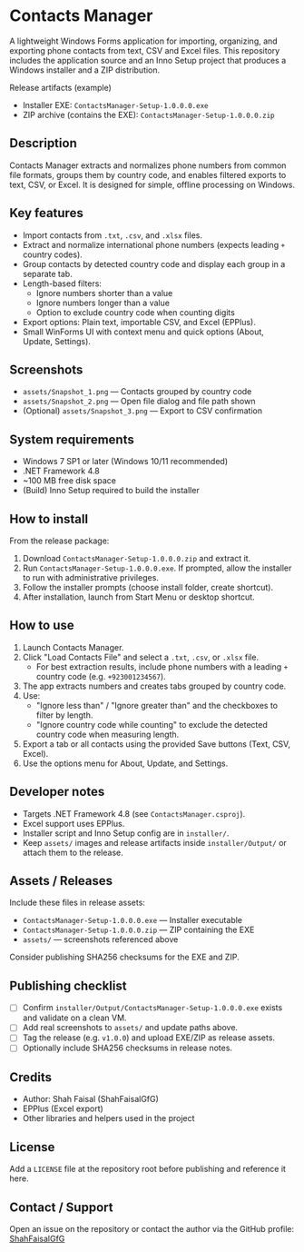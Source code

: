 # Contacts Manager

A lightweight Windows Forms application for importing, organizing, and exporting phone contacts from text, CSV and Excel files. This repository includes the application source and an Inno Setup project that produces a Windows installer and a ZIP distribution.

Release artifacts (example)

- Installer EXE: `ContactsManager-Setup-1.0.0.0.exe`
- ZIP archive (contains the EXE): `ContactsManager-Setup-1.0.0.0.zip`

## Description

Contacts Manager extracts and normalizes phone numbers from common file formats, groups them by country code, and enables filtered exports to text, CSV, or Excel. It is designed for simple, offline processing on Windows.

## Key features

- Import contacts from `.txt`, `.csv`, and `.xlsx` files.
- Extract and normalize international phone numbers (expects leading `+` country codes).
- Group contacts by detected country code and display each group in a separate tab.
- Length-based filters:
  - Ignore numbers shorter than a value
  - Ignore numbers longer than a value
  - Option to exclude country code when counting digits
- Export options: Plain text, importable CSV, and Excel (EPPlus).
- Small WinForms UI with context menu and quick options (About, Update, Settings).

## Screenshots

- `assets/Snapshot_1.png` — Contacts grouped by country code
- `assets/Snapshot_2.png` — Open file dialog and file path shown
- (Optional) `assets/Snapshot_3.png` — Export to CSV confirmation

## System requirements

- Windows 7 SP1 or later (Windows 10/11 recommended)
- .NET Framework 4.8
- ~100 MB free disk space
- (Build) Inno Setup required to build the installer

## How to install

From the release package:

1. Download `ContactsManager-Setup-1.0.0.0.zip` and extract it.
2. Run `ContactsManager-Setup-1.0.0.0.exe`. If prompted, allow the installer to run with administrative privileges.
3. Follow the installer prompts (choose install folder, create shortcut).
4. After installation, launch from Start Menu or desktop shortcut.

## How to use

1. Launch Contacts Manager.
2. Click "Load Contacts File" and select a `.txt`, `.csv`, or `.xlsx` file.
   - For best extraction results, include phone numbers with a leading `+` country code (e.g. `+923001234567`).
3. The app extracts numbers and creates tabs grouped by country code.
4. Use:
   - "Ignore less than" / "Ignore greater than" and the checkboxes to filter by length.
   - "Ignore country code while counting" to exclude the detected country code when measuring length.
5. Export a tab or all contacts using the provided Save buttons (Text, CSV, Excel).
6. Use the options menu for About, Update, and Settings.

## Developer notes

- Targets .NET Framework 4.8 (see `ContactsManager.csproj`).
- Excel support uses EPPlus.
- Installer script and Inno Setup config are in `installer/`.
- Keep `assets/` images and release artifacts inside `installer/Output/` or attach them to the release.

## Assets / Releases

Include these files in release assets:

- `ContactsManager-Setup-1.0.0.0.exe` — Installer executable
- `ContactsManager-Setup-1.0.0.0.zip` — ZIP containing the EXE
- `assets/` — screenshots referenced above

Consider publishing SHA256 checksums for the EXE and ZIP.

## Publishing checklist

- [ ] Confirm `installer/Output/ContactsManager-Setup-1.0.0.0.exe` exists and validate on a clean VM.
- [ ] Add real screenshots to `assets/` and update paths above.
- [ ] Tag the release (e.g. `v1.0.0`) and upload EXE/ZIP as release assets.
- [ ] Optionally include SHA256 checksums in release notes.

## Credits

- Author: Shah Faisal (ShahFaisalGfG)
- EPPlus (Excel export)
- Other libraries and helpers used in the project

## License

Add a `LICENSE` file at the repository root before publishing and reference it here.

## Contact / Support

Open an issue on the repository or contact the author via the GitHub profile: [ShahFaisalGfG](https://github.com/ShahFaisalGfG)
